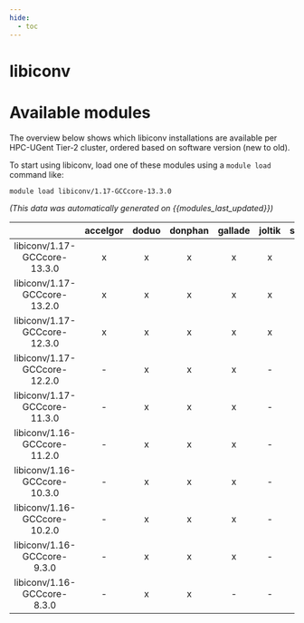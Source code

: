 ```yaml
---
hide:
  - toc
---
```


libiconv
========

# Available modules


The overview below shows which libiconv installations are available per HPC-UGent Tier-2 cluster, ordered based on software version (new to old).

To start using libiconv, load one of these modules using a `module load` command like:

```shell
module load libiconv/1.17-GCCcore-13.3.0
```

*(This data was automatically generated on {{modules_last_updated}})*  

| |accelgor|doduo|donphan|gallade|joltik|shinx|skitty|
| :---: | :---: | :---: | :---: | :---: | :---: | :---: | :---: |
|libiconv/1.17-GCCcore-13.3.0|x|x|x|x|x|x|x|
|libiconv/1.17-GCCcore-13.2.0|x|x|x|x|x|x|x|
|libiconv/1.17-GCCcore-12.3.0|x|x|x|x|x|x|x|
|libiconv/1.17-GCCcore-12.2.0|-|x|x|x|-|x|-|
|libiconv/1.17-GCCcore-11.3.0|-|x|x|x|-|x|-|
|libiconv/1.16-GCCcore-11.2.0|-|x|x|x|-|-|-|
|libiconv/1.16-GCCcore-10.3.0|-|x|x|x|-|-|-|
|libiconv/1.16-GCCcore-10.2.0|-|x|x|x|-|-|-|
|libiconv/1.16-GCCcore-9.3.0|-|x|x|x|-|-|-|
|libiconv/1.16-GCCcore-8.3.0|-|x|x|-|-|-|-|
